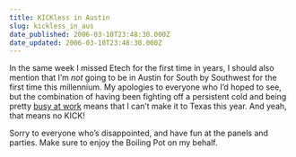 ```yaml
---
title: KICKless in Austin
slug: kickless_in_aus
date_published: 2006-03-10T23:48:30.000Z
date_updated: 2006-03-10T23:48:30.000Z
---
```


In the same week I missed Etech for the first time in years, I should also mention that I’m *not* going to be in Austin for South by Southwest for the first time this millennium. My apologies to everyone who I’d hoped to see, but the combination of having been fighting off a persistent cold and being pretty [busy at work](http://www.sixapart.com/about/news/2006/03/using_blogs_to.html) means that I can’t make it to Texas this year. And yeah, that means no KICK!

Sorry to everyone who’s disappointed, and have fun at the panels and parties. Make sure to enjoy the Boiling Pot on my behalf.

